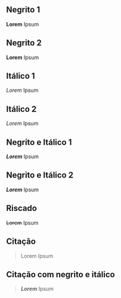 ## Negrito 1
**Lorem** Ipsum

## Negrito 2
__Lorem__ Ipsum

## Itálico 1
*Lorem* Ipsum

## Itálico 2
_Lorem_ Ipsum 

## Negrito  e Itálico 1
**_Lorem_** Ipsum

## Negrito e Itálico 2
__*Lorem*__ Ipsum

## Riscado
~~Lorem~~ Ipsum

## Citação
> Lorem Ipsum

## Citação com negrito e itálico 
> **_Lorem_** Ipsum